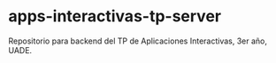 # apps-interactivas-tp-server
Repositorio para backend del TP de Aplicaciones Interactivas, 3er año, UADE.
